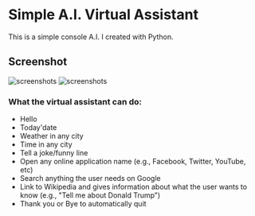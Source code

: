 # Simple A.I. Virtual Assistant
This is a simple console A.I. I created with Python.
 
## Screenshot
![screenshots](capture1.jpg)
![screenshots](capture2.jpg)

### What the virtual assistant can do:
* Hello
* Today'date
* Weather in any city
* Time in any city 
* Tell a joke/funny line
* Open any online application name (e.g., Facebook, Twitter, YouTube, etc)
* Search anything the user needs on Google
* Link to Wikipedia and gives information about what the user wants to know (e.g., "Tell me about Donald Trump")
* Thank you or Bye to automatically quit
